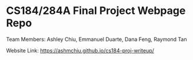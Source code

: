 # CS184/284A Final Project Webpage Repo

Team Members: Ashley Chiu, Emmanuel Duarte, Dana Feng, Raymond Tan

Website Link: https://ashmchiu.github.io/cs184-proj-writeup/